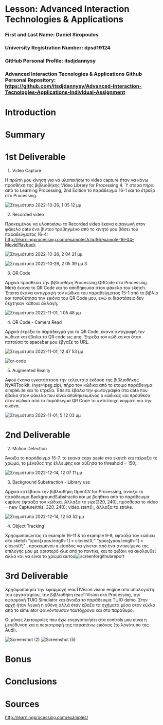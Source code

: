 # Lesson: Advanced Interaction Technologies & Applications

### First and Last Name: Daniel Siropoulos
### University Registration Number: dpsd19124
### GitHub Personal Profile: itsdjdannysy
### Advanced Interaction Tecnologies & Applications Github Personal Repository: https://github.com/itsdjdannysy/Advanced-Interaction-Tecnologies-Applications-Individual-Assignment

# Introduction

# Summary


# 1st Deliverable 

1. Video Capture 

Η πρώτη μου κίνηση για να υλοποιήσω το video capture ήταν να κάνω προσθήκη της βιβλιοθήκης Video Library for Processing 4. Ύ στερα πήρα από το Learning Processing, 2nd Edition το παράδειγμα 16-1 και το έτρεξα στο Processing.


![Στιγμιότυπο 2022-10-26, 1 05 12 μμ](https://user-images.githubusercontent.com/84547304/198004146-f7bbdcf2-5952-451b-89fe-f3081439b997.png)

2. Recorded video 

Προκειμένου να υλοποιήσω το Recorded video έκανα εισαγωγή στον φάκελο data ένα βίντεο τραβηγμένο από το κινητό μου βάσει του παραδείγματος 16-4: http://learningprocessing.com/examples/chp16/example-16-04-MoviePlayback

![Στιγμιότυπο 2022-10-26, 2 04 21 μμ](https://user-images.githubusercontent.com/84547304/198010470-0cb09646-2888-4989-bba5-581666fdc72d.png)

![Στιγμιότυπο 2022-10-26, 2 05 39 μμ 3](https://user-images.githubusercontent.com/84547304/198010734-17466693-d24d-4ee4-95bf-f33590543278.png)

3. QR Code

Αρχικά πρόσθεσα την βιβλιοθήκη Processing QRCode στο Processing. Μετά έκανα το QR Code και το αποθήκευσα στον φάκελο του sketch. Έπειτα έκανα αντιγραφή τον κώδικα του παραδείγματος 15-1 από το βιβλίο και τοποθέτησα την εικόνα του QR Code μου, ενώ οι διαστάσεις δεν δέχτηκαν κάποια αλλαγή.

![Στιγμιότυπο 2022-11-01, 1 05 48 μμ](https://user-images.githubusercontent.com/84547304/199219745-f6e65a60-2b48-4554-94bd-657aff76d400.png)

4. QR Code - Camera Read

Αρχικά έτρεξα το παράδειγμα για το QR Code, έκανα αντιγραφή τον κώδικα και έβαλα το QR code ως png. Έτρεξα τον κώδικα και όταν πατούσα το spacebar μου έβγαζε το URL.


![Στιγμιότυπο 2022-11-01, 12 47 53 μμ](https://user-images.githubusercontent.com/84547304/199218297-5a1e69c3-e934-4ee9-9bf9-0ea9ceb7bbbd.png)

![qr-code](https://user-images.githubusercontent.com/84547304/199255214-dccad7cb-c9f5-4b20-b48a-71972b07c2d9.png)

5. Augmented Reality

Αφού έκανα εγκατάσταση την τελευταία έκδοση της βιβλιοθήκης NyARToolkit, (nyar4psg.zip), πήρα τον κώδικα από το έτοιμο παράδειγμα simpleLite και το έτρεξα. Έπειτα έβαλα την φωτογραφία στα data που έβαλα στον φάκελο που είναι αποθηκευμένος ο κώδικας και πρόσθεσα στον κώδικα από το παράδειγμα QR Code το αντίστοιχο κομμάτι για την εικόνα.

![Στιγμιότυπο 2022-11-01, 5 12 03 μμ](https://user-images.githubusercontent.com/84547304/199272332-c76c958a-08f7-442b-bc16-deab48a0e0a7.png)


# 2nd Deliverable

2. Motion Detection

Άνοιξα το παράδειγμα 16-7, το έκανα copy paste στο sketch και πείραξα το χρώμα, το μέγεθος της έλλειψης και αύξησα το threshold = 150;.

![Στιγμιότυπο 2022-12-14, 12 07 11 μμ](https://user-images.githubusercontent.com/84547304/207571050-561e1d8b-105a-4168-9d65-033c9e077b94.png)

3. Background Substraction - Library use

Αρχικά κατέβασα την βιβλιοθήκη OpenCV for Processing, άνοιξα το παράδειγμα BackgroundSubstractio και με βοήθεια από το παράδειγμα capture έφτιαξα τον κώδικα. Αλλαξα το size(320, 240), πρόσθεσα το video = new Capture(this, 320, 240); video.start();, άλλαξα το stroke.

![Στιγμιότυπο 2022-12-14, 12 53 52 μμ](https://user-images.githubusercontent.com/84547304/207578993-90aa7e3b-04c4-4fc8-839d-de2a50050cb6.png)


4. Object Tracking

Χρησιμοποιώντας το example 16-11 & το example 9-8, έφτιαξα τον κώδικα στο sketch "xpos[xpos.length-1] = closestX;" "ypos[ypos.length-1] = closestY;" , προκειμένου η είσοδος να γίνεται από ένα αντικείμενο της επιλογής μου με αριστερό κλικ από το ποντίκι, και το φιδάκι να ακολουθεί αλλά και να είναι το χρώμα αυτού![screenforgithubreport](https://user-images.githubusercontent.com/84547304/206912926-da493626-5ccb-4da9-92ef-fa5b08245ed2.png)


# 3rd Deliverable 

Χρησιμοποίησα την εφαρμογή reacTIVision vision engine από υπολογιστή του εργαστηρίου, την βιβλιοθήκη reacTIVision στο Processing, την εφαρμογή TUIO Simulator και άνοιξα το παράδειγμα TUIO demo. Στην αρχή ήταν λευκή η οθόνη αλλά όταν έβαζα τα σχήματα μέσα στον κύκλο από το simulator φαινόντουσαν ταυτόχρονα και στο παράθυρο.

Οι μόνες λειτουργίες που έχω ενεργοποιήσει στα controls μου είναι η μεγέθυνση και η περιστροφή της παραπάνω εικόνας (το λογότυπο της Audi).



![Screenshot (2)](https://user-images.githubusercontent.com/84547304/211915199-1af12697-572e-442e-919f-155647ed9fc4.png)
![Screenshot (5)](https://user-images.githubusercontent.com/84547304/211915209-e5fa64ba-1b55-4cb3-971e-4051e9f31bf6.png)



# Bonus 


# Conclusions


# Sources

http://learningprocessing.com/examples/
